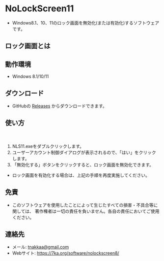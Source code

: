 # NoLockScreen11

- Windows8.1、10、11のロック画面を無効化(または有効化)するソフトウェアです。

## ロック画面とは

## 動作環境

- Windows 8.1/10/11

## ダウンロード

- GitHubの [Releases](https://github.com/nakkaa/NoLockScreen/releases) からダウンロードできます。
　
## 使い方
　
1. NLS11.exeをダブルクリックします。
2. ユーザーアカウント制御ダイアログが表示されるので、「はい」をクリックします。
3. 「無効化する」ボタンをクリックすると、ロック画面を無効化できます。

- ロック画面を有効化する場合は、上記の手順を再度実施してください。

## 免責

- このソフトウェアを使用したことによって生じたすべての損害・不具合等に関しては、
著作権者は一切の責任を負いません。各自の責任においてご使用ください。

## 連絡先

- メール: tnakkaa@gmail.com
- Webサイト: https://7ka.org/software/nolockscreen8/

